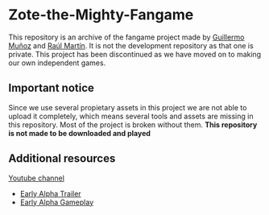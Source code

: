 # Zote-the-Mighty-Fangame
This repository is an archive of the fangame project made by [Guillermo Muñoz](https://github.com/AsperTheDog) and [Raúl Martín](https://github.com/626raul626). It is not the development repository as that one is private.
This project has been discontinued as we have moved on to making our own independent games.

## Important notice
Since we use several propietary assets in this project we are not able to upload it completely, which means several tools and assets are missing in this repository. Most of the project is broken without them. **This repository is not made to be downloaded and played**

## Additional resources

[Youtube channel](https://www.youtube.com/channel/UCLa6MkCwjkUNvJEwup41A0A?app=desktop)
 - [Early Alpha Trailer](https://youtu.be/q4P7AiaYRQ4)
 - [Early Alpha Gameplay](https://youtu.be/Zn65SlHgJqo)
